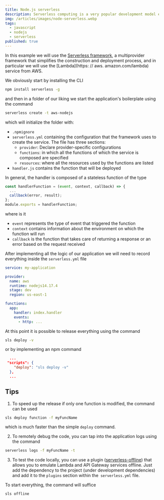 ```yaml
---
title: Node.js serverless
description: Serverless computing is a very popular development model especially because it allows you to create faster and reduces the need to manage the infrastructure, it is in fact the cloud service provider that provides, reduces and manages the infrastructure necessary to execute the code.
img: /articles/images/node-serverless.webp
tags:
  - javascript
  - nodejs
  - serverless
published: true
---
```


In this example we will use the [Serverless framework](https://www.serverless.com), a multiprovider framework that simplifies the construction and deployment process, and in particular we will use the [Lambda](https: // aws. amazon.com/lambda) service from AWS.

We obviously start by installing the CLI

```bash
npm install serverless -g
```

and then in a folder of our liking we start the application's boilerplate using the command

```bash
serverless create -t aws-nodejs
```

which will initialize the folder with:

- `.npmignore`
- `serverless.yml` containing the configuration that the framework uses to create the service. The file has three sections:
  - `provider`: Declare provider-specific configurations
  - `functions`: in which all the functions of which the service is composed are specified
  - `resources`: where all the resources used by the functions are listed
- `handler.js` contains the function that will be deployed

In general, the handler is composed of a stateless function of the type

```javascript
const handlerFunction = (event, context, callback) => {
  ...
  callback(error, result);
};
module.exports = handlerFunction;
```

where is it

- `event` represents the type of event that triggered the function
- `context` contains information about the environment on which the function will run
- `callback` is the function that takes care of returning a response or an error based on the request received

After implementing all the logic of our application we will need to record everything inside the `serverless.yml` file

```yaml
service: my-application

provider:
  name: aws
  runtime: nodejs14.17.4
  stage: dev
  region: us-east-1

functions:
  app:
    handler: index.handler
    events:
      - http: ...
```

At this point it is possible to release everything using the command

```bash
sls deploy -v
```

or by implementing an npm command

```json
  ...
 "scripts": {
    "deploy": "sls deploy -v"
  },
  ...
```

## Tips

1. To speed up the release if only one function is modified, the command can be used

```bash
sls deploy function -f myFuncName
```

which is much faster than the simple `deploy` command.

2. To remotely debug the code, you can tap into the application logs using the command

```bash
serverless logs -f myFuncName -t
```

3. To test the code locally, you can use a plugin ([serverless-offline](https://github.com/dherault/serverless-offline)) that allows you to emulate Lambda and API Gateway services offline. Just add the dependency to the project (under development dependencies) and add it to the `plugins` section within the` serverless.yml` file.

To start everything, the command will suffice

```bash
sls offline
```
